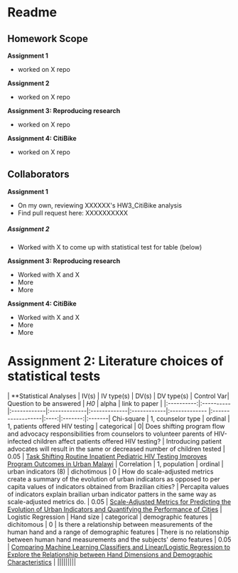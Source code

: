 # Readme

## Homework Scope

**Assignment 1**
* worked on X repo

**Assignment 2**
* worked on X repo

**Assignment 3: Reproducing research**
* worked on X repo

**Assignment 4: CitiBike**
* worked on X repo


## Collaborators

**Assignment 1**
* On my own, reviewing XXXXXX's HW3_CitiBike analysis
* Find pull request here: XXXXXXXXXX

##### Assignment 2
* Worked with X to come up with statistical test for table (below)

**Assignment 3: Reproducing research**
* Worked with X and X 
* More 
* More

**Assignment 4: CitiBike**
* Worked with X and X 
* More 
* More


# Assignment 2: Literature choices of statistical tests

| **Statistical Analyses	|  IV(s)  |  IV type(s) |  DV(s)  |  DV type(s)  |  Control Var| Question to be answered | _H0_ | alpha | link to paper | 
|:----------:|:----------|:------------|:-------------|:-------------|:------------|:------------- |:------------------|:----:|:-------:|:-------|
Chi-square	| 1, counselor type | ordinal | 1, patients offered HIV testing | categorical | 0| Does shifting program flow and advocacy responsibilities from counselors to volunteer parents of HIV-infected children affect patients offered HIV testing? | Introducing patient advocates will result in the same or decreased number of children tested | 0.05 | [Task Shifting Routine Inpatient Pediatric HIV Testing Improves Program Outcomes in Urban Malawi](http://journals.plos.org/plosone/article?id=10.1371/journal.pone.0009626) |
Correlation	| 1, population | ordinal | urban indicators (8) | dichotimous | 0 | How do scale-adjusted metrics  create a summary of the evolution of urban indicators as opposed to per capita values of indicators obtained from Brazilian cities?  | Percapita values of indicators explain brailian urban indicator patters in the same way as scale-adjusted metrics do. | 0.05 | [Scale-Adjusted Metrics for Predicting the Evolution of Urban Indicators and Quantifying the Performance of Cities](http://journals.plos.org/plosone/article?id=10.1371/journal.pone.0134862) |
Logistic Regression	| Hand size | categorical | demographic features | dichitomous | 0 | 	Is there a relationship between measurements of the human hand and a range of demographic features | There is no relationship between human hand measurements and the subjects' demo features | 0.05 | [Comparing Machine Learning Classifiers and Linear/Logistic Regression to Explore the Relationship between Hand Dimensions and Demographic Characteristics](http://journals.plos.org/plosone/article?id=10.1371/journal.pone.0165521) |
  |||||||||
  

